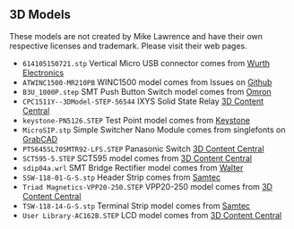 ## 3D Models
These models are not created by Mike Lawrence and have their own respective licenses and trademark. Please visit their web pages.
* `614105150721.stp` Vertical Micro USB connector comes from [Wurth Electronics](http://katalog.we-online.de/en/em/COM_MICRO_TYPE_B_VERTICAL)
* `ATWINC1500-MR210PB` WINC1500 model comes from Issues on [Github](https://github.com/issus/altium-library/tree/master/STEP/RF%20Module)
* `B3U_1000P.step` SMT Push Button Switch model comes from [Omron](https://www.components.omron.com/product-detail?partId=471)
* `CPC1511Y--3DModel-STEP-56544` IXYS Solid State Relay [3D Content Central](https://www.snapeda.com/parts/CPC1511Y/IXYS/view-part/)
* `keystone-PN5126.STEP` Test Point model comes from [Keystone](http://www.keyelco.com/product.cfm/product_id/1349)
* `MicroSIP.stp` Simple Switcher Nano Module comes from singlefonts on [GrabCAD](https://grabcad.com/library/ic-package-microsip-1)
* `PTS645SL70SMTR92-LFS.STEP` Panasonic Switch [3D Content Central](http://www.3dcontentcentral.com/download-model.aspx?catalogid=171&id=496247)
* `SCT595-5.STEP` SCT595 model comes from [3D Content Central](http://www.3dcontentcentral.com/parts/download-part.aspx?id=628016&catalogid=171)
* `sdip04a.wrl` SMT Bridge Rectifier model comes from [Walter](http://smisioto.no-ip.org/elettronica/kicad/kicad-en.htm)
* `SSW-118-01-G-S.stp` Header Strip comes from [Samtec](https://www.samtec.com/products/ssw-118-01-g-s)
* `Triad Magnetics-VPP20-250.STEP` VPP20-250 model comes from [3D Content Central](https://www.3dcontentcentral.com/secure/download-model.aspx?catalogid=9727&id=552222)
* `TSW-118-14-G-S.stp` Terminal Strip model comes from [Samtec](https://www.samtec.com/products/tsw-118-14-g-s)
* `User Library-AC162B.STEP` LCD model comes from [3D Content Central](http://www.3dcontentcentral.com/Download-Model.aspx?catalogid=171&id=224037)
